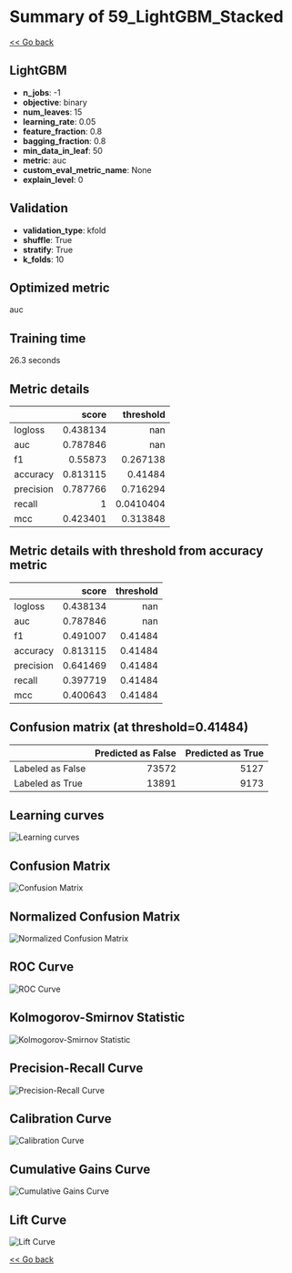# Summary of 59_LightGBM_Stacked

[<< Go back](../README.md)


## LightGBM
- **n_jobs**: -1
- **objective**: binary
- **num_leaves**: 15
- **learning_rate**: 0.05
- **feature_fraction**: 0.8
- **bagging_fraction**: 0.8
- **min_data_in_leaf**: 50
- **metric**: auc
- **custom_eval_metric_name**: None
- **explain_level**: 0

## Validation
 - **validation_type**: kfold
 - **shuffle**: True
 - **stratify**: True
 - **k_folds**: 10

## Optimized metric
auc

## Training time

26.3 seconds

## Metric details
|           |    score |   threshold |
|:----------|---------:|------------:|
| logloss   | 0.438134 | nan         |
| auc       | 0.787846 | nan         |
| f1        | 0.55873  |   0.267138  |
| accuracy  | 0.813115 |   0.41484   |
| precision | 0.787766 |   0.716294  |
| recall    | 1        |   0.0410404 |
| mcc       | 0.423401 |   0.313848  |


## Metric details with threshold from accuracy metric
|           |    score |   threshold |
|:----------|---------:|------------:|
| logloss   | 0.438134 |   nan       |
| auc       | 0.787846 |   nan       |
| f1        | 0.491007 |     0.41484 |
| accuracy  | 0.813115 |     0.41484 |
| precision | 0.641469 |     0.41484 |
| recall    | 0.397719 |     0.41484 |
| mcc       | 0.400643 |     0.41484 |


## Confusion matrix (at threshold=0.41484)
|                  |   Predicted as False |   Predicted as True |
|:-----------------|---------------------:|--------------------:|
| Labeled as False |                73572 |                5127 |
| Labeled as True  |                13891 |                9173 |

## Learning curves
![Learning curves](learning_curves.png)
## Confusion Matrix

![Confusion Matrix](confusion_matrix.png)


## Normalized Confusion Matrix

![Normalized Confusion Matrix](confusion_matrix_normalized.png)


## ROC Curve

![ROC Curve](roc_curve.png)


## Kolmogorov-Smirnov Statistic

![Kolmogorov-Smirnov Statistic](ks_statistic.png)


## Precision-Recall Curve

![Precision-Recall Curve](precision_recall_curve.png)


## Calibration Curve

![Calibration Curve](calibration_curve_curve.png)


## Cumulative Gains Curve

![Cumulative Gains Curve](cumulative_gains_curve.png)


## Lift Curve

![Lift Curve](lift_curve.png)



[<< Go back](../README.md)
